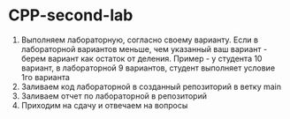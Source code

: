 # CPP-second-lab
1. Выполняем лабораторную, согласно своему варианту. Если в лабораторной вариантов меньше, чем указанный ваш вариант - берем вариант как остаток от деления. Пример - у студента 10 вариант, в лабораторной 9 вариантов, студент выполняет условие 1го варианта
2. Заливаем код лабораторной в созданный репозиторий в ветку main
3. Заливаем отчет по лабораторной в репозиторий
4. Приходим на сдачу и отвечаем на вопросы
